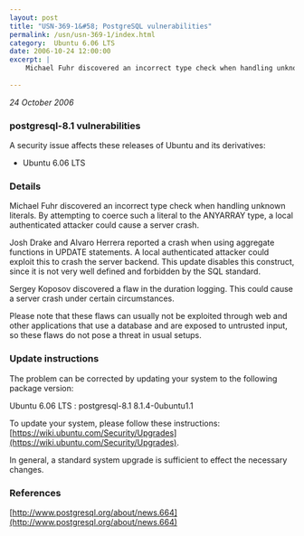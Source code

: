 ```yaml
---
layout: post
title: "USN-369-1&#58; PostgreSQL vulnerabilities"
permalink: /usn/usn-369-1/index.html
category:  Ubuntu 6.06 LTS
date: 2006-10-24 12:00:00
excerpt: |
    Michael Fuhr discovered an incorrect type check when handling unknown literals. By attempting to coerce such a literal to the ANYARRAY type, a local authenticated attacker could cause a server crash.
    
--- 
```

 
 

*24 October 2006*

### postgresql-8.1 vulnerabilities

A security issue affects these releases of Ubuntu and its derivatives:

* Ubuntu 6.06 LTS

### Details

Michael Fuhr discovered an incorrect type check when handling unknown literals. By attempting to coerce such a literal to the ANYARRAY type, a local authenticated attacker could cause a server crash.

Josh Drake and Alvaro Herrera reported a crash when using aggregate functions in UPDATE statements. A local authenticated attacker could exploit this to crash the server backend. This update disables this construct, since it is not very well defined and forbidden by the SQL standard.

Sergey Koposov discovered a flaw in the duration logging. This could cause a server crash under certain circumstances.

Please note that these flaws can usually not be exploited through web and other applications that use a database and are exposed to untrusted input, so these flaws do not pose a threat in usual setups.

### Update instructions

The problem can be corrected by updating your system to the following package version:

Ubuntu 6.06 LTS
 : postgresql-8.1 <span>8.1.4-0ubuntu1.1</span>

To update your system, please follow these instructions: [https://wiki.ubuntu.com/Security/Upgrades](https://wiki.ubuntu.com/Security/Upgrades).

In general, a standard system upgrade is sufficient to effect the necessary changes.

### References

 
 [http://www.postgresql.org/about/news.664](http://www.postgresql.org/about/news.664)
 

